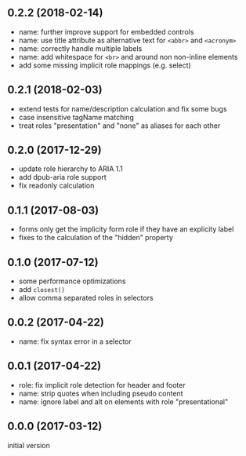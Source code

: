 0.2.2 (2018-02-14)
------------------

-	name: further improve support for embedded controls
-	name: use title attribute as alternative text for `<abbr>` and `<acronym>`
-	name: correctly handle multiple labels
-	name: add whitespace for `<br>` and around non non-inline elements
-	add some missing implicit role mappings (e.g. select)

0.2.1 (2018-02-03)
------------------

-	extend tests for name/description calculation and fix some bugs
-	case insensitive tagName matching
-	treat roles "presentation" and "none" as aliases for each other


0.2.0 (2017-12-29)
------------------

-	update role hierarchy to ARIA 1.1
-	add dpub-aria role support
-	fix readonly calculation


0.1.1 (2017-08-03)
------------------

-	forms only get the implicity form role if they have an explicity label
-	fixes to the calculation of the "hidden" property


0.1.0 (2017-07-12)
------------------

-	some performance optimizations
-	add `closest()`
-	allow comma separated roles in selectors


0.0.2 (2017-04-22)
------------------

-	name: fix syntax error in a selector


0.0.1 (2017-04-22)
------------------

-	role: fix implicit role detection for header and footer
-	name: strip quotes when including pseudo content
-	name: ignore label and alt on elements with role "presentational"


0.0.0 (2017-03-12)
------------------

initial version
